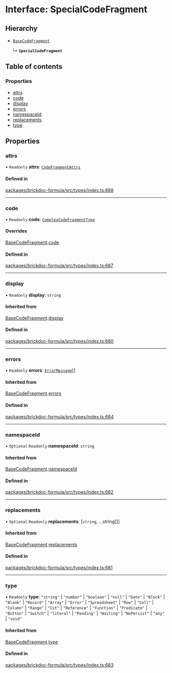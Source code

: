 # Interface: SpecialCodeFragment

## Hierarchy

- [`BaseCodeFragment`](BaseCodeFragment.md)

  ↳ **`SpecialCodeFragment`**

## Table of contents

### Properties

- [attrs](SpecialCodeFragment.md#attrs)
- [code](SpecialCodeFragment.md#code)
- [display](SpecialCodeFragment.md#display)
- [errors](SpecialCodeFragment.md#errors)
- [namespaceId](SpecialCodeFragment.md#namespaceid)
- [replacements](SpecialCodeFragment.md#replacements)
- [type](SpecialCodeFragment.md#type)

## Properties

### <a id="attrs" name="attrs"></a> attrs

• `Readonly` **attrs**: [`CodeFragmentAttrs`](CodeFragmentAttrs.md)

#### Defined in

[packages/brickdoc-formula/src/types/index.ts:688](https://github.com/brickdoc/brickdoc/blob/main/packages/brickdoc-formula/src/types/index.ts#L688)

___

### <a id="code" name="code"></a> code

• `Readonly` **code**: [`ComplexCodeFragmentType`](../README.md#complexcodefragmenttype)

#### Overrides

[BaseCodeFragment](BaseCodeFragment.md).[code](BaseCodeFragment.md#code)

#### Defined in

[packages/brickdoc-formula/src/types/index.ts:687](https://github.com/brickdoc/brickdoc/blob/main/packages/brickdoc-formula/src/types/index.ts#L687)

___

### <a id="display" name="display"></a> display

• `Readonly` **display**: `string`

#### Inherited from

[BaseCodeFragment](BaseCodeFragment.md).[display](BaseCodeFragment.md#display)

#### Defined in

[packages/brickdoc-formula/src/types/index.ts:680](https://github.com/brickdoc/brickdoc/blob/main/packages/brickdoc-formula/src/types/index.ts#L680)

___

### <a id="errors" name="errors"></a> errors

• `Readonly` **errors**: [`ErrorMessage`](ErrorMessage.md)[]

#### Inherited from

[BaseCodeFragment](BaseCodeFragment.md).[errors](BaseCodeFragment.md#errors)

#### Defined in

[packages/brickdoc-formula/src/types/index.ts:684](https://github.com/brickdoc/brickdoc/blob/main/packages/brickdoc-formula/src/types/index.ts#L684)

___

### <a id="namespaceid" name="namespaceid"></a> namespaceId

• `Optional` `Readonly` **namespaceId**: `string`

#### Inherited from

[BaseCodeFragment](BaseCodeFragment.md).[namespaceId](BaseCodeFragment.md#namespaceid)

#### Defined in

[packages/brickdoc-formula/src/types/index.ts:682](https://github.com/brickdoc/brickdoc/blob/main/packages/brickdoc-formula/src/types/index.ts#L682)

___

### <a id="replacements" name="replacements"></a> replacements

• `Optional` `Readonly` **replacements**: [`string`, ...string[]]

#### Inherited from

[BaseCodeFragment](BaseCodeFragment.md).[replacements](BaseCodeFragment.md#replacements)

#### Defined in

[packages/brickdoc-formula/src/types/index.ts:681](https://github.com/brickdoc/brickdoc/blob/main/packages/brickdoc-formula/src/types/index.ts#L681)

___

### <a id="type" name="type"></a> type

• `Readonly` **type**: ``"string"`` \| ``"number"`` \| ``"boolean"`` \| ``"null"`` \| ``"Date"`` \| ``"Block"`` \| ``"Blank"`` \| ``"Record"`` \| ``"Array"`` \| ``"Error"`` \| ``"Spreadsheet"`` \| ``"Row"`` \| ``"Cell"`` \| ``"Column"`` \| ``"Range"`` \| ``"Cst"`` \| ``"Reference"`` \| ``"Function"`` \| ``"Predicate"`` \| ``"Button"`` \| ``"Switch"`` \| ``"literal"`` \| ``"Pending"`` \| ``"Waiting"`` \| ``"NoPersist"`` \| ``"any"`` \| ``"void"``

#### Inherited from

[BaseCodeFragment](BaseCodeFragment.md).[type](BaseCodeFragment.md#type)

#### Defined in

[packages/brickdoc-formula/src/types/index.ts:683](https://github.com/brickdoc/brickdoc/blob/main/packages/brickdoc-formula/src/types/index.ts#L683)

